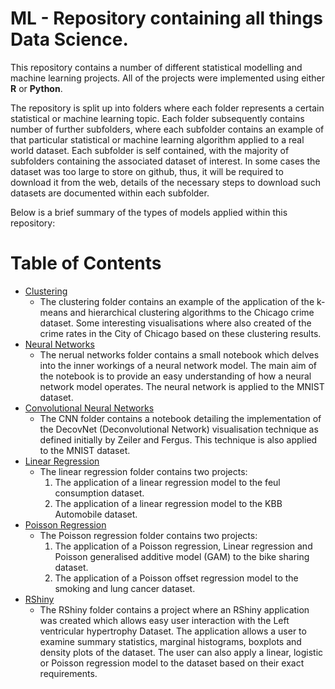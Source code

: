 # ML - Repository containing all things Data Science.

This repository contains a number of different statistical modelling and machine learning projects. All of the projects were implemented using either **R** or **Python**. 

The repository is split up into folders where each folder represents a certain statistical or machine learning topic. Each folder subsequently contains number of further subfolders, where each subfolder contains an example of that particular statistical or machine learning algorithm applied to a real world dataset. Each subfolder is self contained, with the majority of subfolders containing the associated dataset of interest. In some cases the dataset was too large to store on github, thus, it will be required to download it from the web, details of the necessary steps to download such datasets are documented within each subfolder. 

Below is a brief summary of the types of models applied within this repository:

Table of Contents
=================

<!--ts-->
* [Clustering](https://github.com/DavidJohnQuinlan/ML/tree/master/Clustering/city_of_chicago_dataset)
  * The clustering folder contains an example of the application of the k-means and hierarchical clustering algorithms to the Chicago crime dataset. Some interesting visualisations where also created of the crime rates in the City of Chicago based on these clustering results. 
* [Neural Networks](https://github.com/DavidJohnQuinlan/ML/tree/master/Neural_Networks)
  * The nerual networks folder contains a small notebook which delves into the inner workings of a neural network model. The main aim of the notebook is to provide an easy understanding of how a neural network model operates. The neural network is applied to the MNIST dataset. 
* [Convolutional Neural Networks](https://github.com/DavidJohnQuinlan/ML/tree/master/Convolutional_Neural_Networks)
  * The CNN folder contains a notebook detailing the implementation of the DecovNet (Deconvolutional Network) visualisation technique as defined initially by Zeiler and Fergus. This technique is also applied to the MNIST dataset. 
* [Linear Regression](https://github.com/DavidJohnQuinlan/ML/tree/master/Linear_Regression)
  * The linear regression folder contains two projects:
    1. The application of a linear regression model to the feul consumption dataset. 
    2. The application of a linear regression model to the KBB Automobile dataset.
* [Poisson Regression](https://github.com/DavidJohnQuinlan/ML/tree/master/Poisson_Regression)
  * The Poisson regression folder contains two projects: 
    1. The application of a Poisson regression, Linear regression and Poisson generalised additive model (GAM) to the bike sharing dataset. 
    2. The application of a Poisson offset regression model to the smoking and lung cancer dataset.  
* [RShiny](https://github.com/DavidJohnQuinlan/ML/tree/master/Rshiny_Application)
  * The RShiny folder contains a project where an RShiny application was created which allows easy user interaction with the Left ventricular hypertrophy Dataset. The application allows a user to examine summary statistics, marginal histograms, boxplots and density plots of the dataset. The user can also apply a linear, logistic or Poisson regression model to the dataset based on their exact requirements. 
<!--te-->
